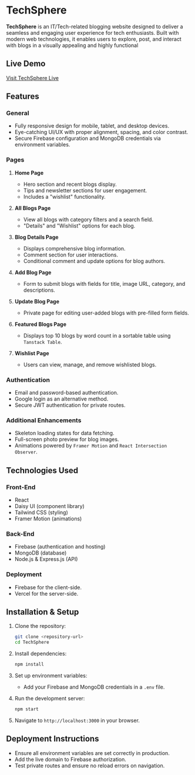 
# TechSphere

**TechSphere** is an IT/Tech-related blogging website designed to deliver a seamless and engaging user experience for tech enthusiasts. Built with modern web technologies, it enables users to explore, post, and interact with blogs in a visually appealing and highly functional 

## Live Demo

[Visit TechSphere Live](https://tech-sphere-3568c.web.app/)

## Features

### General
- Fully responsive design for mobile, tablet, and desktop devices.
- Eye-catching UI/UX with proper alignment, spacing, and color contrast.
- Secure Firebase configuration and MongoDB credentials via environment variables.

### Pages
1. **Home Page**
   - Hero section and recent blogs display.
   - Tips and newsletter sections for user engagement.
   - Includes a "wishlist" functionality.

2. **All Blogs Page**
   - View all blogs with category filters and a search field.
   - "Details" and "Wishlist" options for each blog.

3. **Blog Details Page**
   - Displays comprehensive blog information.
   - Comment section for user interactions.
   - Conditional comment and update options for blog authors.

4. **Add Blog Page**
   - Form to submit blogs with fields for title, image URL, category, and descriptions.

5. **Update Blog Page**
   - Private page for editing user-added blogs with pre-filled form fields.

6. **Featured Blogs Page**
   - Displays top 10 blogs by word count in a sortable table using `Tanstack Table`.

7. **Wishlist Page**
   - Users can view, manage, and remove wishlisted blogs.

### Authentication
- Email and password-based authentication.
- Google login as an alternative method.
- Secure JWT authentication for private routes.

### Additional Enhancements
- Skeleton loading states for data fetching.
- Full-screen photo preview for blog images.
- Animations powered by `Framer Motion` and `React Intersection Observer`.

## Technologies Used

### Front-End
- React
- Daisy UI (component library)
- Tailwind CSS (styling)
- Framer Motion (animations)

### Back-End
- Firebase (authentication and hosting)
- MongoDB (database)
- Node.js & Express.js (API)

### Deployment
- Firebase for the client-side.
- Vercel for the server-side.

## Installation & Setup

1. Clone the repository:
   ```bash
   git clone <repository-url>
   cd TechSphere
   ```

2. Install dependencies:
   ```bash
   npm install
   ```

3. Set up environment variables:
   - Add your Firebase and MongoDB credentials in a `.env` file.

4. Run the development server:
   ```bash
   npm start
   ```

5. Navigate to `http://localhost:3000` in your browser.

## Deployment Instructions
- Ensure all environment variables are set correctly in production.
- Add the live domain to Firebase authorization.
- Test private routes and ensure no reload errors on navigation.
